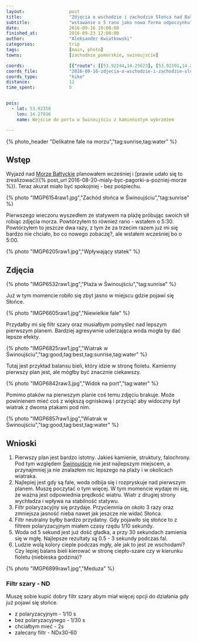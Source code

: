 ```yaml
---
layout:                 post
title:                  "Zdjęcia o wschodzie i zachodzie Słońca nad Bałtykiem"
subtitle:               "wstawanie o 5 rano jako nowa forma odpoczynku"
date:                   2016-09-16 19:00:00
finished_at:            2016-09-23 12:00:00
author:                 "Aleksander Kwiatkowski"
categories:             trip
tags:                   [main, photo]
towns:                  [zachodnio_pomorskie, swinoujscie]

coords:                 [{"route": [[53.92244,14.25623], [53.92191,14.26854], [53.92451,14.27872], [53.92628,14.27730], [53.92214,14.27906]], "type": "hike"}]
coords_file:            "2016-09-16-zdjecia-o-wschodzie-i-zachodzie-slonca-nad-baltykiem.json"
coords_type:            "hike"
distance:               12
time_spent:             5


pois:
  - lat: 53.92358
    lon: 14.27916
    name: Wejście do portu w Świnoujściu z kamienistym wybrzeżem

---
```


{% photo_header "Delikatne fale na morzu","tag:sunrise,tag:water" %}

[wiki-morze-baltyckie]: https://pl.wikipedia.org/wiki/Morze_Ba%C5%82tyckie
[wiki-swinoujscie]: https://pl.wikipedia.org/wiki/%C5%9Awinouj%C5%9Bcie

Wstęp
-----

Wyjazd nad [Morze Bałtyckie][wiki-morze-baltyckie] planowałem wcześniej i
[prawie udało się to zrealizować]({% post_url 2016-08-20-mialy-byc-pagorki-a-pozniej-morze %}).
Teraz akurat miało być spokojniej - bez pośpiechu.

{% photo "IMGP6154raw1.jpg","Zachód słońca w Świnoujściu","tag:sunrise" %}

Pierwszego wieczoru wyszedłem ze statywem na plażę próbując swoich sił
robiąc zdjęcia morza. Powtórzyłem to również rano - wstałem o 5:30.
Powtórzyłem to jeszcze dwa razy, z tym że za trzecim razem już mi się bardzo
nie chciało, bo co nowego zobaczę?, ale wstałem wcześniej bo o 5:00.

{% photo "IMGP6205raw1.jpg","Wpływający statek" %}

Zdjęcia
-------

{% photo "IMGP6532raw1.jpg","Plaża w Świnoujściu","tag:sunrise" %}

Już w tym momencie robiło się zbyt jasno w miejscu gdzie pojawi się Słońce.

{% photo "IMGP6605raw1.jpg","Niewielkie fale" %}

Przydałby mi się filtr szary oraz musiałbym pomyśleć nad lepszym pierwszym planem.
Bardziej agresywnie uderzająca woda mogła by dać lepsze efekty.

{% photo "IMGP6825raw1.jpg","Wiatrak w Świnoujściu","tag:good,tag:best,tag:sunrise,tag:water" %}

Tutaj jest przykład balansu bieli, który idzie w stronę fioletu.
Kamienny pierwszy plan jest, ale mógłby być znacznie ciekawszy.

{% photo "IMGP6842raw3.jpg","Widok na port","tag:water" %}

Pomimo ptaków na pierwszym planie coś temu zdjęciu brakuje. Może powinienem mieć
coś z większą ogniskową i przyciąć aby widoczny był wiatrak z dwoma ptakami pod nim.

{% photo "IMGP6857raw1.jpg","Wiatrak w Świnoujściu","tag:good,tag:best,tag:water" %}


Wnioski
-------

1. Pierwszy plan jest bardzo istotny. Jakieś kamienie, struktury, falochrony.
   Pod tym względem [Świnoujście][wiki-swinoujscie] nie jest najlepszym miejscem,
   a przynajmniej ja nie znalazłem nic lepszego na plaży i w okolicach wiatraka.
2. Najlepiej jest gdy są fale, woda odbija się i rozpryskuje nad pierwszym planem.
   Muszę poczytać o tym więcej. W tym momencie wydaje mi się, że ważna
   jest odpowiednia prędkość wiatru. Wiatr z drugiej strony wychładza i wpływa
   na stabilność statywu.
3. Filtr polaryzacyjny się przydaje. Przyciemnia on około 3 razy oraz zmniejsza
   jasność nieba nawet jak jeszcze nie widać Słońca.
4. Filtr neutralny byłby bardzo przydatny. Gdy pojawiło się
   słońce to z filtrem polaryzacyjnym miałem czasy rzędu 1/10 sekundy.
5. Woda od 5 sekund jest już dość gładka, a przy 30 sekundach zamienia się w mgłę.
   Najlepsze rezultaty są 0.5 - 3 sekundy podczas fal.
6. Ludzie wolą kolory cieple podczas mgły, ale jak to jest ze wschodami? Czy lepiej
   balans bieli kierować w stronę ciepło-szare czy w kierunku fioletu (niebieska
   godzina)?

{% photo "IMGP6899raw1.jpg","Meduza" %}

### Filtr szary - ND

Muszę sobie kupić dobry filtr szary abym miał więcej opcji do działania
gdy już pojawi się słońce.

* z polaryzacyjnym - 1/10 s
* bez polaryzacyjnego - 1/30 s
* chciałbym mieć - 2s
* zalecany filtr - NDx30-60
